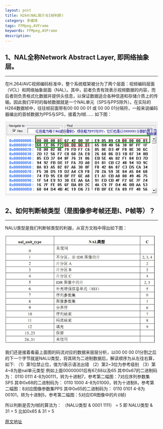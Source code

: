 ```yaml
---
layout: post
title: H264(NAL简介与I帧判断)
category: 多媒体
tags: FFMpeg,AVFrame
keywords: FFMpeg,AVFrame
description:
---
```


##	1、NAL全称Network Abstract Layer, 即网络抽象层。
---

在H.264/AVC视频编码标准中，整个系统框架被分为了两个层面：视频编码层面（VCL）和网络抽象层面（NAL）。其中，前者负责有效表示视频数据的内容，而后者则负责格式化数据并提供头信息，以保证数据适合各种信道和存储介质上的传输。因此我们平时的每帧数据就是一个NAL单元（SPS与PPS除外）。在实际的H264数据帧中，往往帧前面带有00 00 00 01 或 00 00 01分隔符，一般来说编码器编出的首帧数据为PPS与SPS，接着为I帧……
如下图：
         
![image](../../../upload/1357198338_9050.png)

##	2、如何判断帧类型（是图像参考帧还是I、P帧等）？
---

NALU类型是我们判断帧类型的利器，从官方文档中得出如下图：
     
![image](../../../upload/1357202873_9191.png)

我们还是接着看最上面图的码流对应的数据来层层分析，以00 00 00 01分割之后的下一个字节就是NALU类型，将其转为二进制数据后，解读顺序为从左往右算，如下:
（1）第1位禁止位，值为1表示语法出错
（2）第2~3位为参考级别
（3）第4~8为是nal单元类型
例如上面00000001后有67,68以及65
其中0x67的二进制码为：
0110 0111
4-8为00111，转为十进制7，参考第二幅图：7对应序列参数集SPS
其中0x68的二进制码为：
0110 1000
4-8为01000，转为十进制8，参考第二幅图：8对应图像参数集PPS
其中0x65的二进制码为：
0110 0101
4-8为00101，转为十进制5，参考第二幅图：5对应IDR图像中的片(I帧)

所以判断是否为I帧的算法为： （NALU类型  & 0001  1111） = 5   即   NALU类型  & 31 = 5
比如0x65 & 31 = 5

[原文地址](http://blog.csdn.net/jefry_xdz/article/details/8461343)